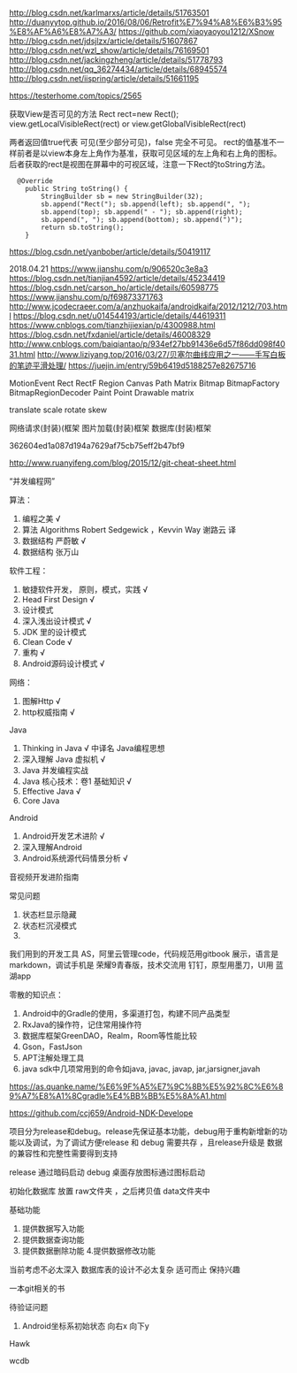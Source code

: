 http://blog.csdn.net/karlmarxs/article/details/51763501
http://duanyytop.github.io/2016/08/06/Retrofit%E7%94%A8%E6%B3%95%E8%AF%A6%E8%A7%A3/
https://github.com/xiaoyaoyou1212/XSnow
http://blog.csdn.net/jdsjlzx/article/details/51607867
http://blog.csdn.net/wzl_show/article/details/76169501
http://blog.csdn.net/jackingzheng/article/details/51778793
http://blog.csdn.net/qq_36274434/article/details/68945574
http://blog.csdn.net/iispring/article/details/51661195

https://testerhome.com/topics/2565

获取View是否可见的方法
Rect rect=new Rect();
view.getLocalVisibleRect(rect)
or
view.getGlobalVisibleRect(rect)

两者返回值true代表 可见(至少部分可见)，false 完全不可见。
rect的值基准不一样前者是以view本身左上角作为基准，获取可见区域的左上角和右上角的图标。后者获取的rect是视图在屏幕中的可视区域，注意一下Rect的toString方法。
```
  @Override
    public String toString() {
        StringBuilder sb = new StringBuilder(32);
        sb.append("Rect("); sb.append(left); sb.append(", ");
        sb.append(top); sb.append(" - "); sb.append(right);
        sb.append(", "); sb.append(bottom); sb.append(")");
        return sb.toString();
    }
```


https://blog.csdn.net/yanbober/article/details/50419117



2018.04.21
https://www.jianshu.com/p/906520c3e8a3
https://blog.csdn.net/tianjian4592/article/details/45234419
https://blog.csdn.net/carson_ho/article/details/60598775
https://www.jianshu.com/p/f69873371763
http://www.jcodecraeer.com/a/anzhuokaifa/androidkaifa/2012/1212/703.html
https://blog.csdn.net/u014544193/article/details/44619311
https://www.cnblogs.com/tianzhijiexian/p/4300988.html
https://blog.csdn.net/fxdaniel/article/details/46008329
http://www.cnblogs.com/baiqiantao/p/934ef27bb91436e6d57f86dd098f4031.html
http://www.liziyang.top/2016/03/27/贝塞尔曲线应用之一——手写白板的笔迹平滑处理/
https://juejin.im/entry/59b6419d5188257e82675716


MotionEvent
Rect
RectF
Region
Canvas
Path
Matrix
Bitmap
BitmapFactory
BitmapRegionDecoder
Paint
Point
Drawable
matrix 


translate
scale
rotate
skew



网络请求(封装)(框架
图片加载(封装)框架
数据库(封装)框架



362604ed1a087d194a7629af75cb75eff2b47bf9

http://www.ruanyifeng.com/blog/2015/12/git-cheat-sheet.html

“并发编程网”

算法：
1. 编程之美   √
2. 算法 Algorithms Robert Sedgewick ，Kevvin Way 谢路云 译
3. 数据结构 严蔚敏 √
4. 数据结构 张万山

软件工程：
1. 敏捷软件开发， 原则，模式，实践 √
2. Head First Design  √ 
3. 设计模式
4. 深入浅出设计模式  √
5. JDK 里的设计模式
6. Clean Code     √
7. 重构           √
8. Android源码设计模式 √

网络：
1. 图解Http         √
2. http权威指南     √

Java
1. Thinking in Java  √ 中译名 Java编程思想
2. 深入理解 Java 虚拟机 √
3. Java 并发编程实战
4. Java 核心技术：卷1 基础知识  √
5. Effective Java               √
6. Core Java

Android
1. Android开发艺术进阶           √
2. 深入理解Android
3. Android系统源代码情景分析     √

音视频开发进阶指南 

常见问题
1. 状态栏显示隐藏
2. 状态栏沉浸模式
3. 


我们用到的开发工具 AS，阿里云管理code，代码规范用gitbook 展示，语言是markdown，调试手机是 荣耀9青春版，技术交流用 钉钉，原型用墨刀，UI用 蓝湖app


零散的知识点：
1. Android中的Gradle的使用，多渠道打包，构建不同产品类型
2. RxJava的操作符，记住常用操作符
3. 数据库框架GreenDAO，Realm，Room等性能比较
4. Gson，FastJson
5. APT注解处理工具
6. java sdk中几项常用到的命令如java, javac, javap, jar,jarsigner,javah

https://as.quanke.name/%E6%9F%A5%E7%9C%8B%E5%92%8C%E6%89%A7%E8%A1%8Cgradle%E4%BB%BB%E5%8A%A1.html

https://github.com/ccj659/Android-NDK-Develope


项目分为release和debug。release先保证基本功能，debug用于重构新增新的功能以及调试，为了调试方便release 和 debug 需要共存 ，且release升级是 数据的兼容性和完整性需要得到支持

release 通过暗码启动 debug 桌面存放图标通过图标启动

初始化数据库 放置 raw文件夹 ，之后拷贝值 data文件夹中

基础功能
1. 提供数据写入功能
2. 提供数据查询功能
3. 提供数据删除功能
4.提供数据修改功能

当前考虑不必太深入 数据库表的设计不必太复杂 适可而止 保持兴趣


一本git相关的书




待验证问题

1. Android坐标系初始状态 向右x 向下y


Hawk

wcdb
